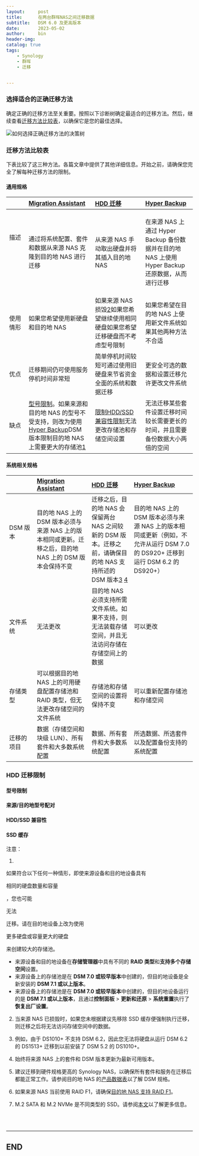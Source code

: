 ```yaml
---
layout:     post
title:      在两台群晖NAS之间迁移数据
subtitle:   DSM 6.0 及更高版本
date:       2023-05-02
author:     bin
header-img: 
catalog: true
tags:
    - Synology
    - 群晖
    - 迁移


---
```




### 选择适合的正确迁移方法

确定正确的迁移方法至关重要。按照以下诊断树确定最适合的迁移方法。然后，继续查看[迁移方法比较表](https://kb.synology.cn/zh-cn/DSM/tutorial/How_to_migrate_between_Synology_NAS_DSM_6_0_and_later#x_anchor_id6)，以确保它是您的最佳选择。

![如何选择正确迁移方法的决策树](https://kb.synology.cn/_images/autogen/How_to_migrate_between_Synology_NAS_DSM_6_0_and_later/chs.jpg)

### 迁移方法比较表

下表比较了这三种方法。各篇文章中提供了其他详细信息。开始之前，请确保您完全了解每种迁移方法的限制。

#### 通用规格

|          | [Migration Assistant](https://kb.synology.cn/DSM/tutorial/How_to_migrate_between_Synology_NAS_DSM_6_0_Migration_Asst) | [HDD 迁移](https://kb.synology.cn/DSM/tutorial/How_to_migrate_between_Synology_NAS_DSM_6_0_HDD) | [Hyper Backup](https://kb.synology.cn/DSM/tutorial/How_to_migrate_between_Synology_NAS_DSM_6_0_Hyper_Backup) |
| :------- | :----------------------------------------------------------- | :----------------------------------------------------------- | :----------------------------------------------------------- |
| &nbsp; &nbsp; &nbsp; &nbsp; &nbsp; &nbsp; &nbsp; &nbsp; <br><br>描述 &nbsp; &nbsp; &nbsp; &nbsp; &nbsp; &nbsp; &nbsp; &nbsp; &nbsp; &nbsp; &nbsp; &nbsp; &nbsp; &nbsp; &nbsp; &nbsp; &nbsp; &nbsp; &nbsp; &nbsp; &nbsp; &nbsp; &nbsp; &nbsp; &nbsp; &nbsp;     | 通过将系统配置、套件和数据从来源 NAS 克隆到目的地 NAS 进行迁移 | 从来源 NAS 手动取出硬盘并将其插入目的地 NAS                  | 在来源 NAS 上通过 Hyper Backup 备份数据并在目的地 NAS 上使用 Hyper Backup 还原数据，从而进行迁移 |
| 使用情形 | 如果您希望使用新硬盘和目的地 NAS                             | 如果来源 NAS 损毁[2](https://kb.synology.cn/zh-cn/DSM/tutorial/How_to_migrate_between_Synology_NAS_DSM_6_0_and_later#x_anchor_id50)如果您希望继续使用相同硬盘如果您希望迁移硬盘而不考虑型号限制 | 如果您希望在目的地 NAS 上使用新文件系统如果其他两种方法不合适 |
| 优点     | 迁移期间仍可使用服务停机时间非常短                           | 简单停机时间较短可通过使用旧硬盘来节省资金全面的系统和数据迁移 | 更安全可选的数据和设置迁移允许更改文件系统                   |
| 缺点     | [型号限制](https://kb.synology.cn/DSM/tutorial/Which_Synology_NAS_models_does_Migration_Assistant_Support)。如果来源和目的地 NAS 的型号不受支持，则改为使用 [Hyper Backup](https://kb.synology.cn/DSM/tutorial/How_to_migrate_between_Synology_NAS_DSM_6_0_Hyper_Backup)DSM 版本限制目的地 NAS 上需要更大的存储池[1](https://kb.synology.cn/zh-cn/DSM/tutorial/How_to_migrate_between_Synology_NAS_DSM_6_0_and_later#x_anchor_id90) | [限制](https://kb.synology.cn/zh-cn/DSM/tutorial/How_to_migrate_between_Synology_NAS_DSM_6_0_and_later#x_anchor_id7)[HDD/SSD 兼容性限制](https://kb.synology.cn/zh-cn/DSM/tutorial/How_to_migrate_between_Synology_NAS_DSM_6_0_and_later#x_anchor_id80)无法更改存储池和存储空间设置 | 无法迁移某些套件设置迁移时间较长需要更长的时间，并且需要备份数据大小两倍的空间 |

#### 系统相关规格

|            | [Migration Assistant](https://kb.synology.cn/DSM/tutorial/How_to_migrate_between_Synology_NAS_DSM_6_0_Migration_Asst) | [HDD 迁移](https://kb.synology.cn/DSM/tutorial/How_to_migrate_between_Synology_NAS_DSM_6_0_HDD) | [Hyper Backup](https://kb.synology.cn/DSM/tutorial/How_to_migrate_between_Synology_NAS_DSM_6_0_Hyper_Backup) |
| :--------- | :----------------------------------------------------------- | :----------------------------------------------------------- | :----------------------------------------------------------- |
| <br><br>DSM 版本 &nbsp; &nbsp; &nbsp; &nbsp; &nbsp; &nbsp; &nbsp; &nbsp; &nbsp; &nbsp; &nbsp; &nbsp; &nbsp; &nbsp; &nbsp; &nbsp; &nbsp; &nbsp; &nbsp; &nbsp; &nbsp; &nbsp; &nbsp; &nbsp; &nbsp; &nbsp; &nbsp; &nbsp; &nbsp; &nbsp; &nbsp;   | 目的地 NAS 上的 DSM 版本必须与来源 NAS 上的版本相同或更新。迁移之后，目的地 NAS 上的 DSM 版本会保持不变 | 迁移之后，目的地 NAS 会保留两台 NAS 之间较新的 DSM 版本。迁移之前，请确保目的地 NAS 支持所述的 DSM 版本[3](https://kb.synology.cn/zh-cn/DSM/tutorial/How_to_migrate_between_Synology_NAS_DSM_6_0_and_later#x_anchor_id30) [4](https://kb.synology.cn/zh-cn/DSM/tutorial/How_to_migrate_between_Synology_NAS_DSM_6_0_and_later#x_anchor_id9) | 目的地 NAS 上的 DSM 版本必须与来源 NAS 上的版本相同或更新（例如，不允许从运行 DSM 7.0 的 DS920+ 迁移到运行 DSM 6.2 的 DS920+） |
| 文件系统   | 无法更改                                                     | 目的地 NAS 必须支持所需文件系统。如果不支持，则无法装载存储空间，并且无法访问存储在存储空间上的数据 | 可以更改                                                     |
| 存储类型   | 可以根据目的地 NAS 上的可用硬盘配置存储池和 RAID 类型，但无法更改存储空间的文件系统 | 存储池和存储空间的设置将保持不变                             | 可以重新配置存储池和存储空间                                 |
| 迁移的项目 | 数据（存储空间和块级 LUN）、所有套件和大多数系统配置         | 数据、所有套件和大多数系统配置                               | 所选数据、所选套件以及配置备份支持的系统配置                 |

### HDD 迁移限制

#### 型号限制

#### 来源/目的地型号配对

#### HDD/SSD 兼容性

#### SSD 缓存

注意：

1. 

   如果符合以下任何一种情形，即使来源设备和目的地设备具有

   相同的硬盘数量和容量

   ，您也可能

   无法

   迁移。请在目的地设备上改为使用

   更多硬盘或容量更大的硬盘

   来创建较大的存储池。

   - 来源设备和目的地设备在**存储管理器**中具有不同的 **RAID 类型**和**支持多个存储空间**设置。
   - 来源设备上的存储池是在 **DSM 7.0 或较早版本**中创建的，但目的地设备是全新安装的 **DSM 7.1 或以上版本**。
   - 来源设备上的存储池是在 **DSM 7.0 或较早版本**中创建的，但目的地设备运行的是 **DSM 7.1 或以上版本**，且通过**控制面板** > **更新和还原** > **系统重置**执行了**恢复出厂设置**。

2. 当来源 NAS 已损毁时，如果您未根据建议先移除 SSD 缓存便强制执行迁移，则迁移之后将无法访问存储空间中的数据。

3. 例如，由于 DS1010+ 不支持 DSM 6.2，因此您无法将硬盘从运行 DSM 6.2 的 DS1513+ 迁移到以前安装了 DSM 5.2 的 DS1010+。

4. 始终将来源 NAS 上的套件和 DSM 版本更新为最新可用版本。

5. 建议迁移到硬件规格更高的 Synology NAS，以确保所有套件和服务在迁移后都能正常工作。请参阅目的地 NAS 的[产品数据表](https://www.synology.cn/support/download#docs)以了解 DSM 规格。

6. 如果来源 NAS 当前使用 RAID F1，请确保[目的地 NAS 支持 RAID F1](https://kb.synology.cn/DSM/tutorial/Which_Synology_NAS_models_support_RAID_F1)。

7. M.2 SATA 和 M.2 NVMe 是不同类型的 SSD。请参阅[本文](https://kb.synology.cn/DSM/tutorial/Which_Synology_NAS_models_support_SSD_cache)以了解更多信息。









<br>

<br>


---

## END

